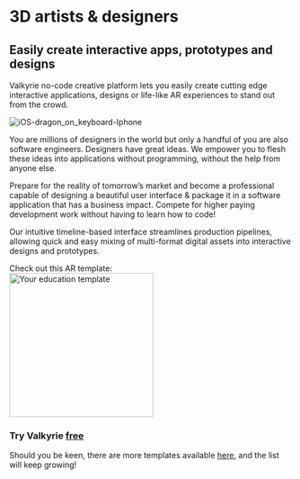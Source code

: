 # 3D artists & designers
## Easily create interactive apps, prototypes and designs

Valkyrie no-code creative platform lets you easily create cutting edge interactive applications, designs or life-like AR experiences to stand out from the crowd.  

![iOS-dragon_on_keyboard-Iphone](https://cdn2.talansoft.com/ftp/img/tutorial_sample_images/ios-dragon_on_keyboard-Iphone-5.5b-v2.png)  

You are millions of designers in the world but only a handful of you are also software engineers. Designers have great ideas. We empower you to flesh these ideas into applications without programming, without the help from anyone else.  

Prepare for the reality of tomorrow’s market and become a professional capable of designing a beautiful user interface & package it in a software application that has a business impact. Compete for higher paying development work without having to learn how to code!    

Our intuitive timeline-based interface streamlines production pipelines, allowing quick and easy mixing of multi-format digital assets into interactive designs and prototypes.  

Check out this AR template:  
<a href="https://www.talansoft.com/md/docs/VlkSamples/ar-dragon"><img src= "https://cdn2.talansoft.com/ftp/img/www/Dragon-AR-3.png" alt="Your education template" width="256"></a>  
### Try Valkyrie [**free**](https://www.talansoft.com/vlk/downloads)  

Should you be keen, there are more templates available [here](https://www.talansoft.com/md/docs/home#_Samples_), and the list will keep growing!